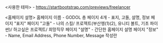 <사용한 테마> - https://startbootstrap.com/previews/freelancer 

<홈페이지 설명>
홈페이지 이름 - GODOL
총 페이지 4개 - 표지, 고돌, 설명, 정보
페이지 "표지" 
페이지 "고돌" - 나의 스킬/ 프로젝트(부산헹(1)(2), 유니티 볼트, 기초 파이썬)/ 하고싶은 프로젝트/ 희망직무
페이지 "설명" - 간단한 홈페이지 설명
페이지 "정보" - Name, Email Address, Phone Number, Message 작성란
              